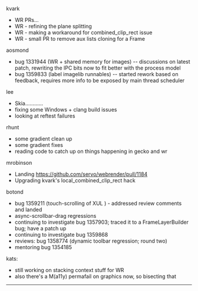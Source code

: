kvark
* WR PRs...
* WR - refining the plane splitting
* WR - making a workaround for combined_clip_rect issue
* WR - small PR to remove aux lists cloning for a Frame



aosmond
* bug 1331944 (WR + shared memory for images) -- discussions on latest patch, rewriting the IPC bits now to fit better with the process model
* bug 1359833 (label imagelib runnables) -- started rework based on feedback, requires more info to be exposed by main thread scheduler



lee
* Skia............
* fixing some Windows + clang build issues
* looking at reftest failures



rhunt
* some gradient clean up
* some gradient fixes
* reading code to catch up on things happening in gecko and wr



mrobinson
* Landing https://github.com/servo/webrender/pull/1184
* Upgrading kvark's local_combined_clip_rect hack



botond
* bug 1359211 (touch-scrolling of XUL <listbox>) - addressed review comments and landed 
* async-scrollbar-drag regressions 
* continuing to investigate bug 1357903; traced it to a FrameLayerBuilder bug; have a patch up
* continuing to investigate bug 1359868
* reviews: bug 1358774 (dynamic toolbar regression; round two) 
* mentoring bug 1354185



kats:
* still working on stacking context stuff for WR
* also there's a M(a11y) permafail on graphics now, so bisecting that

________________


